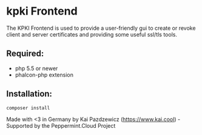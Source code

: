 # kpki Frontend

The KPKI Frontend is used to provide a user-friendly gui to create or revoke client and server certificates and providing some useful ssl/tls tools.

## Required:

- php 5.5 or newer
- phalcon-php extension

## Installation:

```
composer install
```

Made with <3 in Germany by Kai Pazdzewicz (https://www.kai.cool) - Supported by the Peppermint.Cloud Project
